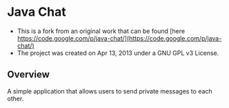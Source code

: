 # Java Chat
- This is a fork from an original work that can be found [here https://code.google.com/p/java-chat/](https://code.google.com/p/java-chat/)
- The project was created on Apr 13, 2013 under a GNU GPL v3 License. 

## Overview
A simple application that allows users to send private messages to each other.
 
   
